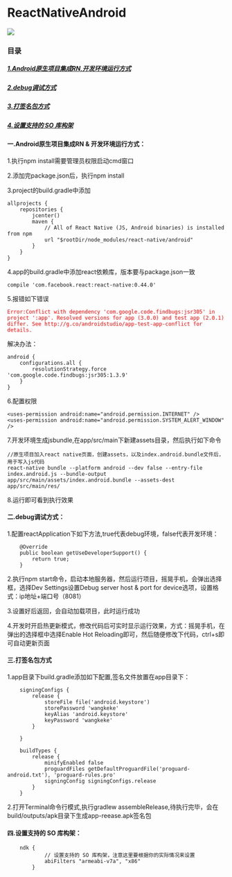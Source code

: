 # ReactNativeAndroid

![](https://img.shields.io/badge/language-java-orange.svg)

### 目录

##### <a href="#one">1.Android原生项目集成RN,开发环境运行方式</a>
##### <a href="#two">2.debug调试方式</a>
##### <a href="#three">3.打签名包方式</a>
##### <a href="#four">4.设置支持的 SO 库构架</a>


#### <div id="one"></div>一.Android原生项目集成RN & 开发环境运行方式：


1.执行npm install需要管理员权限启动cmd窗口

2.添加完package.json后，执行npm install

3.project的build.gradle中添加
```
allprojects {
    repositories {
        jcenter()
        maven {
            // All of React Native (JS, Android binaries) is installed from npm
            url "$rootDir/node_modules/react-native/android"
        }
    }
}

```

4.app的build.gradle中添加react依赖库，版本要与package.json一致

```
compile 'com.facebook.react:react-native:0.44.0'
```

5.报错如下错误

<font color="red">

```
Error:Conflict with dependency 'com.google.code.findbugs:jsr305' in project ':app'. Resolved versions for app (3.0.0) and test app (2.0.1) differ. See http://g.co/androidstudio/app-test-app-conflict for details.

```

</font>

解决办法：

```
android {
    configurations.all {
        resolutionStrategy.force 'com.google.code.findbugs:jsr305:1.3.9'
    }
}
```
6.配置权限

```
<uses-permission android:name="android.permission.INTERNET" />
<uses-permission android:name="android.permission.SYSTEM_ALERT_WINDOW" />
```

7.开发环境生成jsbundle,在app/src/main下新建assets目录，然后执行如下命令

```
//原生项目加入react native页面，创建assets，以及index.android.bundle文件后，用于写入js代码
react-native bundle --platform android --dev false --entry-file index.android.js --bundle-output app/src/main/assets/index.android.bundle --assets-dest app/src/main/res/

```
8.运行即可看到执行效果


#### <div id="two"></div>二.debug调试方式：
1.配置reactApplication下如下方法,true代表debug环境，false代表开发环境：
```
    @Override
    public boolean getUseDeveloperSupport() {
        return true;
    }
```

2.执行npm start命令，启动本地服务器，然后运行项目，摇晃手机，会弹出选择框，选择Dev Settings设置Debug server host & port for device选项，设置格式：ip地址+端口号（8081）

3.设置好后返回，会自动加载项目，此时运行成功

4.开发时开启热更新模式，修改代码后可实时显示运行效果，方式：摇晃手机，在弹出的选择框中选择Enable Hot Reloading即可，然后随便修改下代码，ctrl+s即可自动更新页面

#### <div id="three"></div>三.打签名包方式

1.app目录下build.gradle添加如下配置,签名文件放置在app目录下：

```
    signingConfigs {
        release {
            storeFile file('android.keystore')
            storePassword 'wangkeke'
            keyAlias 'android.keystore'
            keyPassword 'wangkeke'
        }

    }

    buildTypes {
        release {
            minifyEnabled false
            proguardFiles getDefaultProguardFile('proguard-android.txt'), 'proguard-rules.pro'
            signingConfig signingConfigs.release
        }
    }
```

2.打开Terminal命令行模式,执行gradlew assembleRelease,待执行完毕，会在build/outputs/apk目录下生成app-reease.apk签名包

#### <div id="four"></div>四.设置支持的 SO 库构架：

```
    ndk {
            // 设置支持的 SO 库构架，注意这里要根据你的实际情况来设置
            abiFilters "armeabi-v7a", "x86"
        }
```